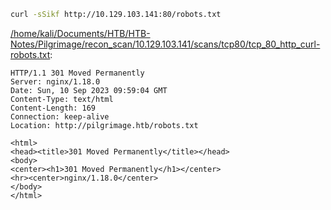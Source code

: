 ```bash
curl -sSikf http://10.129.103.141:80/robots.txt
```

[/home/kali/Documents/HTB/HTB-Notes/Pilgrimage/recon_scan/10.129.103.141/scans/tcp80/tcp_80_http_curl-robots.txt](file:///home/kali/Documents/HTB/HTB-Notes/Pilgrimage/recon_scan/10.129.103.141/scans/tcp80/tcp_80_http_curl-robots.txt):

```
HTTP/1.1 301 Moved Permanently
Server: nginx/1.18.0
Date: Sun, 10 Sep 2023 09:59:04 GMT
Content-Type: text/html
Content-Length: 169
Connection: keep-alive
Location: http://pilgrimage.htb/robots.txt

<html>
<head><title>301 Moved Permanently</title></head>
<body>
<center><h1>301 Moved Permanently</h1></center>
<hr><center>nginx/1.18.0</center>
</body>
</html>

```

